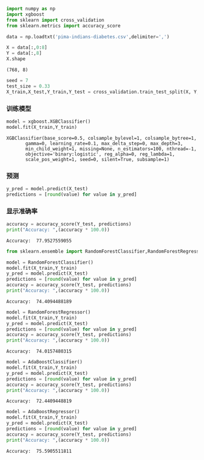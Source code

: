 

```python
import numpy as np
import xgboost
from sklearn import cross_validation
from sklearn.metrics import accuracy_score

data = np.loadtxt('pima-indians-diabetes.csv',delimiter=',')
```


```python
X = data[:,0:8]
Y = data[:,8]
X.shape
```




    (768, 8)




```python
seed = 7
test_size = 0.33
X_train,X_test,Y_train,Y_test = cross_validation.train_test_split(X, Y, test_size=test_size, random_state=seed)
```

### 训练模型


```python
model = xgboost.XGBClassifier()
model.fit(X_train,Y_train)
```




    XGBClassifier(base_score=0.5, colsample_bylevel=1, colsample_bytree=1,
           gamma=0, learning_rate=0.1, max_delta_step=0, max_depth=3,
           min_child_weight=1, missing=None, n_estimators=100, nthread=-1,
           objective='binary:logistic', reg_alpha=0, reg_lambda=1,
           scale_pos_weight=1, seed=0, silent=True, subsample=1)



### 预测


```python
y_pred = model.predict(X_test)
predictions = [round(value) for value in y_pred]
```

### 显示准确率


```python
accuracy = accuracy_score(Y_test, predictions)
print("Accuracy: ",(accuracy * 100.0))
```

    Accuracy:  77.9527559055
    


```python
from sklearn.ensemble import RandomForestClassifier,RandomForestRegressor,AdaBoostClassifier,AdaBoostRegressor
```


```python
model = RandomForestClassifier()
model.fit(X_train,Y_train)
y_pred = model.predict(X_test)
predictions = [round(value) for value in y_pred]
accuracy = accuracy_score(Y_test, predictions)
print("Accuracy: ",(accuracy * 100.0))
```

    Accuracy:  74.4094488189
    


```python
model = RandomForestRegressor()
model.fit(X_train,Y_train)
y_pred = model.predict(X_test)
predictions = [round(value) for value in y_pred]
accuracy = accuracy_score(Y_test, predictions)
print("Accuracy: ",(accuracy * 100.0))
```

    Accuracy:  74.0157480315
    


```python
model = AdaBoostClassifier()
model.fit(X_train,Y_train)
y_pred = model.predict(X_test)
predictions = [round(value) for value in y_pred]
accuracy = accuracy_score(Y_test, predictions)
print("Accuracy: ",(accuracy * 100.0))
```

    Accuracy:  72.4409448819
    


```python
model = AdaBoostRegressor()
model.fit(X_train,Y_train)
y_pred = model.predict(X_test)
predictions = [round(value) for value in y_pred]
accuracy = accuracy_score(Y_test, predictions)
print("Accuracy: ",(accuracy * 100.0))
```

    Accuracy:  75.5905511811
    


```python

```
